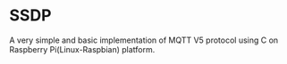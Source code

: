 # SSDP

A very simple and basic implementation of MQTT V5 protocol using C on Raspberry Pi(Linux-Raspbian) platform.
